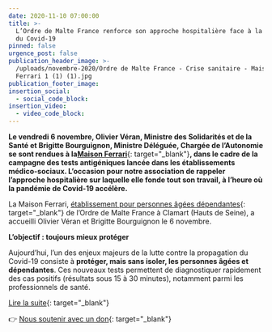 ```yaml
---
date: 2020-11-10 07:00:00
title: >-
  L’Ordre de Malte France renforce son approche hospitalière face à la vague 2
  du Covid-19
pinned: false
urgence_post: false
publication_header_image: >-
  /uploads/novembre-2020/Ordre de Malte France - Crise sanitaire - Maison
  Ferrari 1 (1) (1).jpg
publication_footer_image:
insertion_social:
  - social_code_block:
insertion_video:
  - video_code_block:
---
```


**Le vendredi 6 novembre, Olivier Véran, Ministre des Solidarités et de la Santé et Brigitte Bourguignon, Ministre Déléguée, Chargée de l’Autonomie se sont rendues &agrave; la**[**Maison Ferrari**](https://etablissements.ordredemaltefrance.org/ehpad/maison-ferrari/){: target="_blank"}**, dans le cadre de la campagne des tests antigéniques lancée dans les établissements médico-sociaux. L’occasion pour notre association de rappeler l’approche hospitali&egrave;re sur laquelle elle fonde tout son travail, &agrave; l’heure o&ugrave; la pandémie de Covid-19 accél&egrave;re.**

La Maison Ferrari, [établissement pour personnes &acirc;gées dépendantes](https://www.ordredemaltefrance.org/actions-en-france/sante/dependance-et-alzheimer){: target="_blank"} de l’Ordre de Malte France &agrave; Clamart (Hauts de Seine), a accueilli Olivier Véran et Brigitte Bourguignon le 6 novembre.

**L’objectif : toujours mieux protéger**

Aujourd’hui, l’un des enjeux majeurs de la lutte contre la propagation du Covid-19 consiste &agrave; **protéger, mais sans isoler, les personnes &acirc;gées et dépendantes**. Ces nouveaux tests permettent de diagnostiquer rapidement des cas positifs (résultats sous 15 &agrave; 30 minutes), notamment parmi les professionnels de santé.

[Lire la suite](https://www.ordredemaltefrance.org/actualites/sante/face-a-l-ampleur-de-la-crise-sanitaire-notre-approche-hospitaliere-est-renforcee){: target="_blank"}

👉&nbsp;[Nous soutenir avec un don](https://don.ordredemaltefrance.org/?cid=11&amp;reserved_code_origine=Webcovid){: target="_blank"}